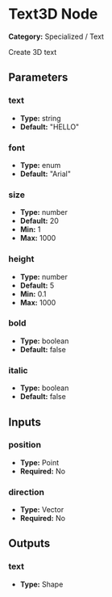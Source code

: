 
# Text3D Node

**Category:** Specialized / Text

Create 3D text

## Parameters


### text
- **Type:** string
- **Default:** "HELLO"





### font
- **Type:** enum
- **Default:** "Arial"





### size
- **Type:** number
- **Default:** 20
- **Min:** 1
- **Max:** 1000



### height
- **Type:** number
- **Default:** 5
- **Min:** 0.1
- **Max:** 1000



### bold
- **Type:** boolean
- **Default:** false





### italic
- **Type:** boolean
- **Default:** false





## Inputs


### position
- **Type:** Point
- **Required:** No



### direction
- **Type:** Vector
- **Required:** No



## Outputs


### text
- **Type:** Shape





